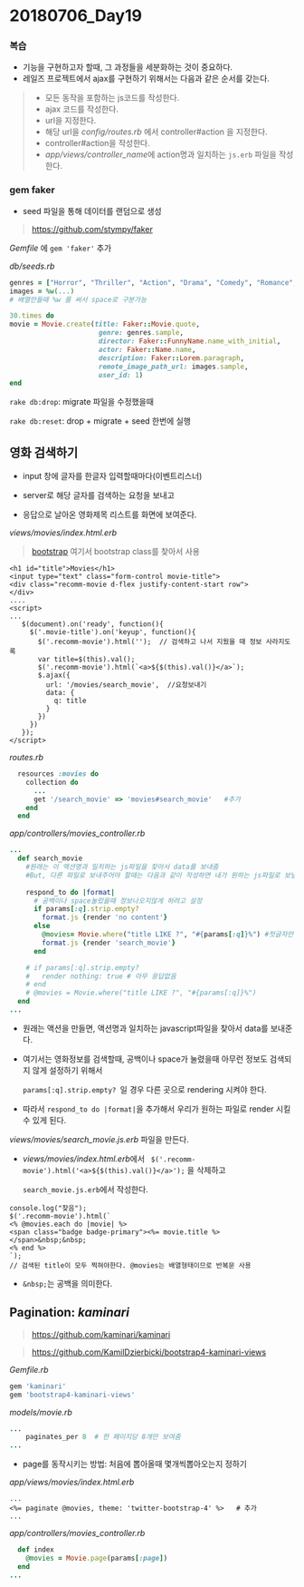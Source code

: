 # 20180706_Day19

### 복습

* 기능을 구현하고자 할때, 그 과정들을 세분화하는 것이 중요하다.
* 레일즈 프로젝트에서 ajax를 구현하기 위해서는 다음과 같은 순서를 갖는다.

> * 모든 동작을 포함하는 js코드를 작성한다.
> * ajax 코드를 작성한다.
> * url을 지정한다.
> * 해당 url을 *config/routes.rb* 에서 controller#action 을 지정한다.
> * controller#action을 작성한다.
> * *app/views/controller_name*에 action명과 일치하는 `js.erb` 파일을 작성한다.





### gem faker

- seed 파일을 통해 데이터를 랜덤으로 생성  

> <https://github.com/stympy/faker> 



*Gemfile* 에  `gem 'faker'`  추가



*db/seeds.rb*

```ruby
genres = ["Horror", "Thriller", "Action", "Drama", "Comedy", "Romance", "SF", "Adventure"]
images = %w(...)
# 배열만들때 %w 를 써서 space로 구분가능

30.times do
movie = Movie.create(title: Faker::Movie.quote,
                      genre: genres.sample,
                      director: Faker::FunnyName.name_with_initial,
                      actor: Faker::Name.name,  
                      description: Faker::Lorem.paragraph,
                      remote_image_path_url: images.sample,
                      user_id: 1)
end
```



 `rake db:drop`: migrate 파일을 수정했을때

 `rake db:reset`: drop + migrate + seed 한번에 실행





## 영화 검색하기

* input 창에 글자를 한글자 입력할때마다(이벤트리스너)

* server로 해당 글자를 검색하는 요청을 보내고

* 응답으로 날아온 영화제목 리스트를 화면에 보여준다.

  

*views/movies/index.html.erb*

> [bootstrap](https://getbootstrap.com/docs/4.1/utilities/flex/#justify-content) 여기서 bootstrap class를 찾아서 사용

```erb
<h1 id="title">Movies</h1>
<input type="text" class="form-control movie-title">
<div class="recomm-movie d-flex justify-content-start row">
</div>
....
<script>
...
   $(document).on('ready', function(){
     $('.movie-title').on('keyup', function(){
       $('.recomm-movie').html('');  // 검색하고 나서 지웠을 때 정보 사라지도록
       var title=$(this).val();
       $('.recomm-movie').html(`<a>${$(this).val()}</a>`);
       $.ajax({
         url: '/movies/search_movie',  //요청보내기
         data: {
           q: title
         }
       })
     })
   });
</script>
```



*routes.rb*

```ruby
  resources :movies do
    collection do
      ...
      get '/search_movie' => 'movies#search_movie'   #추가
    end
  end
```



*app/controllers/movies_controller.rb*

```ruby
...
  def search_movie
    #원래는 이 액션명과 일치하는 js파일을 찾아서 data를 보내줌
    #But, 다른 파일로 보내주어야 할때는 다음과 같이 작성하면 내가 원하는 js파일로 보낼수 있다. 
    
    respond_to do |format|
      # 공백이나 space눌렀을때 정보나오지않게 하려고 설정
      if params[:q].strip.empty? 
        format.js {render 'no content'}
      else
        @movies= Movie.where("title LIKE ?", "#{params[:q]}%") #첫글자만 일치하고 뒤(%)는 아무거나
        format.js {render 'search_movie'}
      end

    # if params[:q].strip.empty? 
    #   render nothing: true # 아무 응답없음
    # end
    # @movies = Movie.where("title LIKE ?", "#{params[:q]}%") 
  end
...
```

* 원래는 액션을 만들면, 액션명과 일치하는 javascript파일을 찾아서 data를 보내준다.

* 여기서는 영화정보를 검색할때, 공백이나 space가 눌렸을때 아무런 정보도 검색되지 않게 설정하기 위해서 

  `params[:q].strip.empty? `일 경우 다른 곳으로 rendering 시켜야 한다. 

* 따라서 `respond_to do |format|`을 추가해서 우리가 원하는 파일로 render 시킬수 있게 된다.



*views/movies/search_movie.js.erb* 파일을 만든다.

* *views/movies/index.html.erb*에서 ` $('.recomm-movie').html('<a>${$(this).val()}</a>');` 을 삭제하고 

  `search_movie.js.erb`에서 작성한다.

```erb
console.log("찾음");
$('.recomm-movie').html(`
<% @movies.each do |movie| %>
<span class="badge badge-primary"><%= movie.title %></span>&nbsp;&nbsp; 
<% end %>
`); 
// 검색된 title이 모두 찍혀야한다. @movies는 배열형태이므로 반복문 사용
```

* `&nbsp;`는 공백을 의미한다.





## Pagination:  *kaminari*

> https://github.com/kaminari/kaminari

> https://github.com/KamilDzierbicki/bootstrap4-kaminari-views



*Gemfile.rb* 

```ruby
gem 'kaminari'
gem 'bootstrap4-kaminari-views'
```



*models/movie.rb*

```ruby
...
	paginates_per 8  # 한 페이지당 8개만 보여줌	
...
```

* page를 동작시키는 방법: 처음에 뽑아올때 몇개씩뽑아오는지 정하기



*app/views/movies/index.html.erb*

```erb
...
<%= paginate @movies, theme: 'twitter-bootstrap-4' %>   # 추가
...
```



*app/controllers/movies_controller.rb*

```ruby
  def index
    @movies = Movie.page(params[:page]) 
  end
...
```


